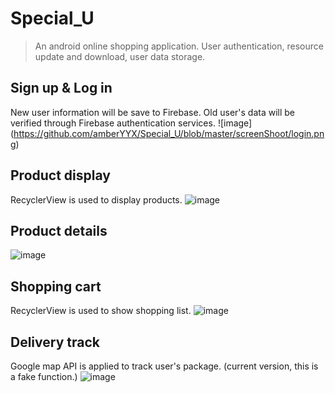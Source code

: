 # Special_U

> An android online shopping application. User authentication, resource update and download, user data storage.

## Sign up & Log in
New user information will be save to Firebase. Old user's data will be verified through Firebase authentication services.
![image]<img width="450">(https://github.com/amberYYX/Special_U/blob/master/screenShoot/login.png)

## Product display
RecyclerView is used to display products.
![image](https://github.com/amberYYX/Special_U/blob/master/screenShoot/display.png)

## Product details
![image](https://github.com/amberYYX/Special_U/blob/master/screenShoot/details.png)

## Shopping cart
RecyclerView is used to show shopping list.
![image](https://github.com/amberYYX/Special_U/blob/master/screenShoot/cart.png)

## Delivery track 
Google map API is applied to track user's package. (current version, this is a fake function.)
![image](https://github.com/amberYYX/Special_U/blob/master/screenShoot/map.png)

